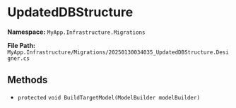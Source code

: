 # UpdatedDBStructure

**Namespace:** `MyApp.Infrastructure.Migrations`

**File Path:** `MyApp.Infrastructure/Migrations/20250130034035_UpdatedDBStructure.Designer.cs`

## Methods

- `protected` `void BuildTargetModel(ModelBuilder modelBuilder)`

